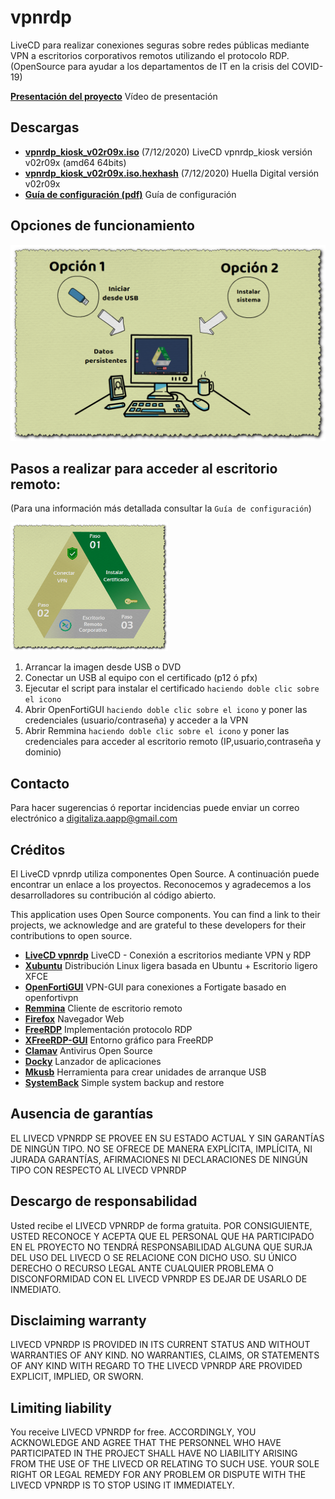 # vpnrdp
LiveCD para realizar conexiones seguras sobre redes públicas mediante VPN a escritorios corporativos remotos utilizando el protocolo RDP.
(OpenSource para ayudar a los departamentos de IT en la crisis del COVID-19)

[**Presentación del proyecto**](https://github.com/digitaliza-aapp/vpnrdp/blob/master/Vpnrdp%20Digitalizaaapp%20V00r01-18.webm?raw=yes) Vídeo de presentación

## Descargas

- [**vpnrdp_kiosk_v02r09x.iso**](https://drive.google.com/file/d/1tnGorP1_Dndvur_7hRf5QQoVzzetgxJd/view?usp=sharing) (7/12/2020) LiveCD vpnrdp_kiosk versión v02r09x (amd64 64bits) 
- [**vpnrdp_kiosk_v02r09x.iso.hexhash**](https://github.com/digitaliza-aapp/vpnrdp/blob/master/vpnrdp_kiosk_v02r09x.iso.hexhash?raw=yes) (7/12/2020) Huella Digital versión v02r09x
- [**Guía de configuración (pdf)**](https://github.com/digitaliza-aapp/vpnrdp/blob/master/vpnrdp_kiosk_v00r02.pdf?raw=yes) Guía de configuración

## Opciones de funcionamiento

  <img src="imagenes/VPNRDP_Opciones.png" >
 
## Pasos a realizar para acceder al escritorio remoto:

 (Para una información más detallada consultar la `Guía de configuración`)
 
  <img src="imagenes/VPNRDP_Pasos.png" width="50%"  >
    
  1. Arrancar la imagen desde USB o DVD
  2. Conectar un USB al equipo con el certificado (p12 ó pfx)
  3. Ejecutar el script para instalar el certificado `haciendo doble clic sobre el icono`
  4. Abrir OpenFortiGUI `haciendo doble clic sobre el icono` y poner las credenciales (usuario/contraseña) y acceder a la VPN
  5. Abrir Remmina `haciendo doble clic sobre el icono` y poner las credenciales para acceder al escritorio remoto (IP,usuario,contraseña y dominio)
  
## Contacto

Para hacer sugerencias ó reportar incidencias puede enviar un correo electrónico a digitaliza.aapp@gmail.com  

## Créditos

El LiveCD vpnrdp utiliza componentes Open Source. A continuación puede encontrar un enlace a los proyectos. Reconocemos y agradecemos a los desarrolladores su contribución al código abierto.

This application uses Open Source components. You can find a link to their projects, we acknowledge and are grateful to these developers for their contributions to open source.

- [**LiveCD vpnrdp**](https://github.com/digitaliza-aapp/vpnrdp/blob/master/README.md) LiveCD - Conexión a escritorios mediante VPN y RDP
- [**Xubuntu**](https://xubuntu.org/)	Distribución Linux ligera basada en Ubuntu + Escritorio ligero XFCE
- [**OpenFortiGUI**](https://github.com/theinvisible/openfortigui) VPN-GUI para conexiones a Fortigate basado en
openfortivpn
- [**Remmina**](https://remmina.org/)	Cliente de escritorio remoto
- [**Firefox**](http://mozilla.org) Navegador Web
- [**FreeRDP**](https://github.com/FreeRDP/FreeRDP) Implementación protocolo RDP
- [**XFreeRDP-GUI**](https://github.com/wyllianbs/xfreerdp-gui) Entorno gráfico para FreeRDP
- [**Clamav**](https://www.clamav.net/downloads) Antivirus Open Source
- [**Docky**](https://launchpad.net/docky) Lanzador de aplicaciones
- [**Mkusb**](https://launchpad.net/~mkusb/+archive/ubuntu/ppa) Herramienta para crear unidades de arranque USB
- [**SystemBack**](https://sourceforge.net/projects/systemback/) Simple system backup and restore

## Ausencia de garantías
EL LIVECD VPNRDP SE PROVEE EN SU ESTADO ACTUAL Y SIN GARANTÍAS DE NINGÚN TIPO. NO SE OFRECE DE MANERA EXPLÍCITA, IMPLÍCITA, NI JURADA GARANTÍAS, AFIRMACIONES NI DECLARACIONES DE NINGÚN TIPO CON RESPECTO AL LIVECD VPNRDP

## Descargo de responsabilidad
Usted recibe el LIVECD VPNRDP de forma gratuita. POR CONSIGUIENTE, USTED RECONOCE Y ACEPTA QUE EL PERSONAL QUE HA PARTICIPADO EN EL PROYECTO NO TENDRÁ RESPONSABILIDAD ALGUNA QUE SURJA DEL USO DEL LIVECD O SE RELACIONE CON DICHO USO. SU ÚNICO DERECHO O RECURSO LEGAL ANTE CUALQUIER PROBLEMA O DISCONFORMIDAD CON EL LIVECD VPNRDP ES DEJAR DE USARLO DE INMEDIATO. 

## Disclaiming warranty
LIVECD VPNRDP IS PROVIDED IN ITS CURRENT STATUS AND WITHOUT WARRANTIES OF ANY KIND. NO WARRANTIES, CLAIMS, OR STATEMENTS OF ANY KIND WITH REGARD TO
THE LIVECD VPNRDP ARE PROVIDED EXPLICIT, IMPLIED, OR SWORN.

## Limiting liability
You receive LIVECD VPNRDP for free. ACCORDINGLY, YOU ACKNOWLEDGE AND AGREE THAT THE PERSONNEL WHO HAVE PARTICIPATED IN THE PROJECT SHALL HAVE NO LIABILITY ARISING FROM THE USE OF THE LIVECD OR RELATING TO SUCH USE. YOUR SOLE RIGHT OR LEGAL REMEDY FOR ANY PROBLEM OR DISPUTE WITH THE LIVECD VPNRDP IS TO  STOP USING IT IMMEDIATELY.
